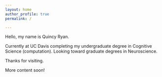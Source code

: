 ```yaml
---
layout: home
author_profile: true
permalink: /

---
```


Hello, my name is Quincy Ryan.

Currently at UC Davis completing my undergraduate degree in Cognitive Science (computation). Looking toward graduate degrees in Neuroscience. 

Thanks for visiting.

More content soon!